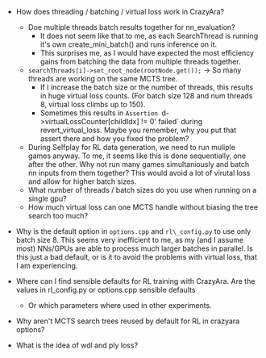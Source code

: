 + How does threading / batching / virtual loss work in CrazyAra?
	- Doe multiple threads batch results together for nn\_evaluation?
		* It does not seem like that to me, as each SearchThread is running it's own create_mini_batch() and runs inference on it.
		* This surprises me, as I would have expected the most efficiency gains from batching the data from multiple threads together.
	- `searchThreads[i]->set_root_node(rootNode.get());` -> So many threads are working on the same MCTS tree.
		* If I increase the batch size or the number of threads, this results in huge virtual loss counts. (For batch size 128 and num threads 8, virtual loss climbs up to 150).
		* Sometimes this results in `Assertion `d->virtualLossCounter[childIdx] != 0' failed` during revert_virtual_loss. Maybe you remember, why you put that assert there and how you fixed the problem?
	- During Selfplay for RL data generation, we need to run muliple games anyway. To me, it seems like this is done sequentially, one after the other. Why not run many games simultaniously and batch nn inputs from them together? This would avoid a lot of virutal loss and allow for higher batch sizes. 
	- What number of threads / batch sizes do you use when running on a single gpu?
	- How much virtual loss can one MCTS handle without biasing the tree search too much?

+ Why is the default option in `options.cpp` and `rl\_config.py` to use only batch size 8. This seems very inefficient to me, as my (and I assume most) NNs/GPUs are able to process much larger batches in parallel. Is this just a bad default, or is it to avoid the problems with virtual loss, that I am experiencing.
+ Where can I find sensible defaults for RL training with CrazyAra. Are the values in rl\_config.py or options.cpp sensible defaults
	- Or which parameters where used in other experiments.
+ Why aren't MCTS search trees reused by default for RL in crazyara options?
+ What is the idea of wdl and ply loss?
